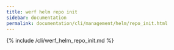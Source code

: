 ```yaml
---
title: werf helm repo init
sidebar: documentation
permalink: documentation/cli/management/helm/repo_init.html
---
```


{% include /cli/werf_helm_repo_init.md %}
